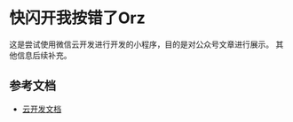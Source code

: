 # 快闪开我按错了Orz

这是尝试使用微信云开发进行开发的小程序，目的是对公众号文章进行展示。
其他信息后续补充。

## 参考文档

- [云开发文档](https://developers.weixin.qq.com/miniprogram/dev/wxcloud/basis/getting-started.html)

